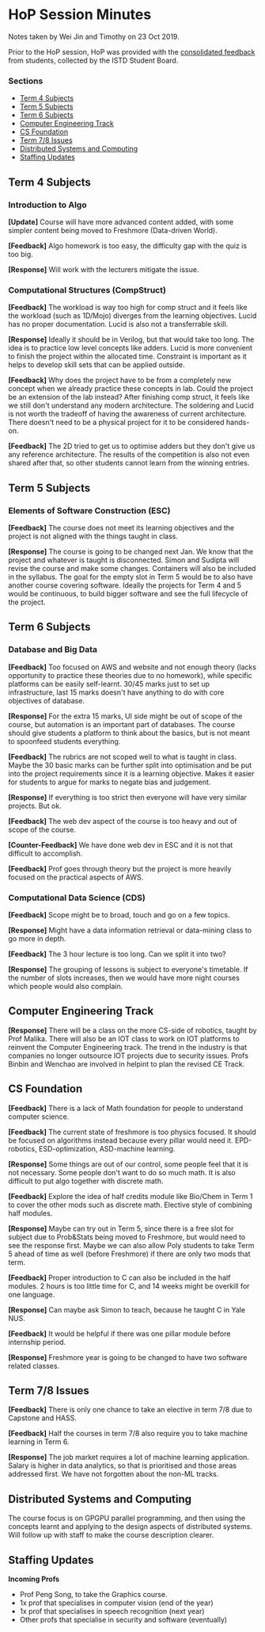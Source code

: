 # HoP Session Minutes

Notes taken by Wei Jin and Timothy on 23 Oct 2019.

Prior to the HoP session, HoP was provided with the [consolidated feedback](https://docs.google.com/document/d/1WOLi3NNMAEV23Nc1LTXH2TBffuIsAZ8jFG56xFD2sAs/edit) from students, collected by the ISTD Student Board.

### Sections

* [Term 4 Subjects](#term-4-subjects)
* [Term 5 Subjects](#term-5-subjects)
* [Term 6 Subjects](#term-6-subjects)
* [Computer Engineering Track](#computer-engineering-track)
* [CS Foundation](#cs-foundation)
* [Term 7/8 Issues](#term-78-issues)
* [Distributed Systems and Computing](#distributed-systems-and-computing)
* [Staffing Updates](#staffing-updates)

## Term 4 Subjects

### Introduction to Algo 

**[Update]** Course will have more advanced content added, with some simpler content being moved to Freshmore (Data-driven World).

**[Feedback]** Algo homework is too easy, the difficulty gap with the quiz is too big. 

**[Response]** Will work with the lecturers mitigate the issue.

### Computational Structures (CompStruct)

**[Feedback]** The workload is way too high for comp struct and it feels like the workload (such as 1D/Mojo) diverges from the learning objectives. Lucid has no proper documentation. Lucid is also not a transferrable skill.

**[Response]** Ideally it should be in Verilog, but that would take too long. The idea is to practice low level concepts like adders. Lucid is more convenient to finish the project within the allocated time. Constraint is important as it helps to develop skill sets that can be applied outside. 

**[Feedback]** Why does the project have to be from a completely new concept when we already practice these concepts in lab. Could the project be an extension of the lab instead? After finishing comp struct, it feels like we still don't understand any modern architecture. The soldering and Lucid is not worth the tradeoff of having the awareness of current architecture. There doesn't need to be a physical project for it to be considered hands-on. 

**[Feedback]** The 2D tried to get us to optimise adders but they don't give us any reference architecture. The results of the competition is also not even shared after that, so other students cannot learn from the winning entries.

## Term 5 Subjects

### Elements of Software Construction (ESC)

**[Feedback]** The course does not meet its learning objectives and the project is not aligned with the things taught in class.

**[Response]** The course is going to be changed next Jan. We know that the project and whatever is taught is disconnected. Simon and Sudipta will revise the course and make some changes. Containers will also be included in the syllabus. The goal for the empty slot in Term 5 would be to also have another course covering software. Ideally the projects for Term 4 and 5 would be continuous, to build bigger software and see the full lifecycle of the project.

## Term 6 Subjects

### Database and Big Data

**[Feedback]** Too focused on AWS and website and not enough theory (lacks opportunity to practice these theories due to no homework), while specific platforms can be easily self-learnt. 30/45 marks just to set up infrastructure, last 15 marks doesn't have anything to do with core objectives of database.

**[Response]** For the extra 15 marks, UI side might be out of scope of the course, but automation is an important part of databases. The course should give students a platform to think about the basics, but is not meant to spoonfeed students everything.

**[Feedback]** The rubrics are not scoped well to what is taught in class. Maybe the 30 basic marks can be further split into optimisation and be put into the project requirements since it is a learning objective. Makes it easier for students to argue for marks to negate bias and judgement.

**[Response]** If everything is too strict then everyone will have very similar projects. But ok.

**[Feedback]** The web dev aspect of the course is too heavy and out of scope of the course.

**[Counter-Feedback]** We have done web dev in ESC and it is not that difficult to accomplish.

**[Feedback]** Prof goes through theory but the project is more heavily focused on the practical aspects of AWS.

### Computational Data Science (CDS)

**[Feedback]** Scope might be to broad, touch and go on a few topics.

**[Response]** Might have a data information retrieval or data-mining class to go more in depth. 

**[Feedback]** The 3 hour lecture is too long. Can we split it into two?

**[Response]** The grouping of lessons is subject to everyone's timetable. If the number of slots increases, then we would have more night courses which people would also complain.

## Computer Engineering Track

**[Response]** There will be a class on the more CS-side of robotics, taught by Prof Malika. There will also be an IOT class to work on IOT platforms to reinvent the Computer Engineering track. The trend in the industry is that companies no longer outsource IOT projects due to security issues. Profs Binbin and Wenchao are involved in helpint to plan the revised CE Track.

## CS Foundation

**[Feedback]** There is a lack of Math foundation for people to understand computer science.

**[Feedback]** The current state of freshmore is too physics focused. It should be focused on algorithms instead because every pillar would need it. EPD-robotics, ESD-optimization, ASD-machine learning.

**[Response]** Some things are out of our control, some people feel that it is not necessary. Some people don't want to do so much math. It is also difficult to put algo together with discrete math.

**[Feedback]** Explore the idea of half credits module like Bio/Chem in Term 1 to cover the other mods such as discrete math. Elective style of combining half modules.

**[Response]** Maybe can try out in Term 5, since there is a free slot for subject due to Prob&Stats being moved to Freshmore, but would need to see the response first. Maybe we can also allow Poly students to take Term 5 ahead of time as well (before Freshmore) if there are only two mods that term. 

**[Feedback]** Proper introduction to C can also be included in the half modules. 2 hours is too little time for C, and 14 weeks might be overkill for one language.

**[Response]** Can maybe ask Simon to teach, because he taught C in Yale NUS.

**[Feedback]** It would be helpful if there was one pillar module before internship period.

**[Response]** Freshmore year is going to be changed to have two software related classes.

## Term 7/8 Issues

**[Feedback]** There is only one chance to take an elective in term 7/8 due to Capstone and HASS. 

**[Feedback]** Half the courses in term 7/8 also require you to take machine learning in Term 6.

**[Response]** The job market requires a lot of machine learning application. Salary is higher in data analytics, so that is prioritised and those areas addressed first. We have not forgotten about the non-ML tracks.

## Distributed Systems and Computing

The course focus is on GPGPU parallel programming, and then using the concepts learnt and applying to the design aspects of distributed systems. Will follow up with staff to make the course description clearer.

## Staffing Updates

**Incoming Profs**

* Prof Peng Song, to take the Graphics course.
* 1x prof that specialises in computer vision (end of the year)
* 1x prof that specialises in speech recognition (next year)
* Other profs that specialise in security and software (eventually)

